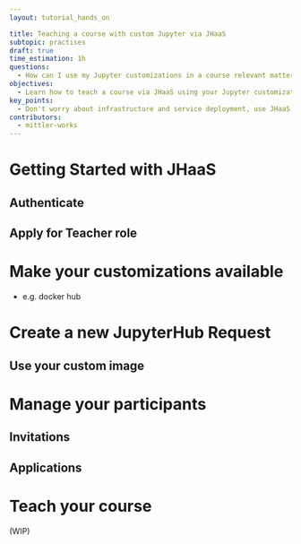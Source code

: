 ```yaml
---
layout: tutorial_hands_on

title: Teaching a course with custom Jupyter via JHaaS
subtopic: practises
draft: true
time_estimation: 1h
questions:
  - How can I use my Jupyter customizations in a course relevant matter?
objectives:
  - Learn how to teach a course via JHaaS using your Jupyter customizations.
key_points:
  - Don't worry about infrastructure and service deployment, use JHaaS.
contributors:
  - mittler-works
---
```


# Getting Started with JHaaS

## Authenticate

## Apply for Teacher role

# Make your customizations available

* e.g. docker hub

# Create a new JupyterHub Request

## Use your custom image

# Manage your participants

## Invitations

## Applications

# Teach your course

(WIP)
